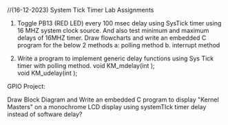 //(16-12-2023)
System Tick Timer Lab Assignments


1) Toggle PB13 (RED LED) every 100 msec delay using SysTick timer using 16 MHZ system clock source.
     And also test minimum and maximum delays of 16MHZ timer.
Draw flowcharts and write an embedded C program for the below 2 methods
a: polling method
b. interrupt method

2) Write a program to implement generic delay functions using Sys Tick timer with polling method.
void KM_mdelay(int );  
void KM_udelay(int );  
  
GPIO Project:

Draw Block Diagram and Write an embedded C program to display "Kernel Masters" on a monochrome LCD display using systemTIck timer delay instead of software delay?